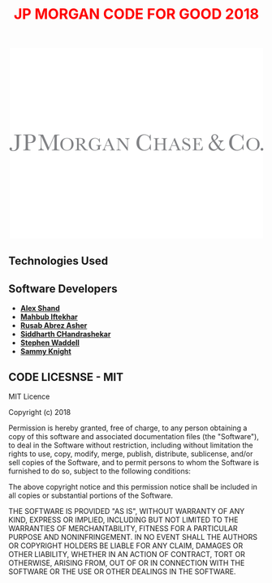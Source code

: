 <h1  align="center" style="text-align: center;"><span  align="center" style="color: #ff0000;"><strong><span align="center" style="color: #FF0000;"> JP MORGAN CODE FOR GOOD 2018
</span> </strong></span></h1>
<p style="text-align: center;">&nbsp;</p>
<p align="center">
 
   <!-- <a href="./license.md">
        <img src="/IMAGES/JPLOGO.webp" alt="JP Morgan Code for Good 2018">
    </a> -->
<img alt="JP Morgan CODE FOR GOOD 2018" src="/IMAGES/JPLOGO.webp">
</p>




<!--<div style="display:flex;">
<img alt="App image - MainActivity" src="/APPIMAGES/mainScreen.png" width="30%">
<img alt="App image - textMessageActivity" src="/APPIMAGES/textMessageActivity.png" width="30%">
<img alt="App image - SettingsActivity" src="/APPIMAGES/setting.png" width="30%">
<img alt="App image - SettingsActivity" src="/APPIMAGES/settings2.png" width="30%">
<img alt="App image - Splash" src="/APPIMAGES/SPLASH.png" width="30%">
<img alt="App image - Contact" src="/APPIMAGES/CONTACT.png" width="30%"> --> 


</div>

<!--## Download the app 
The Android app is available for download from the [Play Store](https://play.google.com/store/apps/details?id=quick.sms.quicksmsLaunch) The App is compatible with Android devices running [API Level](https://source.android.com/setup/start/build-numbers) 19 or above. 
<br>
<br>
<a href='https://play.google.com/store/apps/details?id=quick.sms.quicksmsLaunch'><img src='https://github.com/mahbubiftekhar/quickSMS/blob/master/APPIMAGES/playStoreImage.png' alt='Get it on Google Play' height='90' /></a> --> 


## Technologies Used 
<!--The app has been developed using [Koltin](https://kotlinlang.org/) a modern programmer friendly language used mainly for Android Development. It was decided to create the app using Kotlin due to many helper features such as variable interpolation, higher-order functions and null safety. As Kotlin is compiled to JVM byte-code, it is also 100% inter-operable with Java! [Android Studio](https://developer.android.com/studio/) 3.1.2 was used throughout development.
-->
## Software Developers

* **[Alex Shand](https://github.com/Alex-Shand)** 
* **[Mahbub Iftekhar](https://www.mahbubiftekhar.co.uk/)** 
* **[Rusab Abrez Asher](https://github.com/BerserkerLan)**
* **[Siddharth CHandrashekar](https://github.com/sidchan-96)** 
* **[Stephen Waddell](https://github.com/ZeroSum24)** 
* **[Sammy Knight](https://github.com/SamKnightGit)** 

## CODE LICESNSE - MIT

MIT Licence

Copyright (c) 2018 

Permission is hereby granted, free of charge, to any person obtaining a copy
of this software and associated documentation files (the "Software"), to deal
in the Software without restriction, including without limitation the rights
to use, copy, modify, merge, publish, distribute, sublicense, and/or sell
copies of the Software, and to permit persons to whom the Software is
furnished to do so, subject to the following conditions:

The above copyright notice and this permission notice shall be included in all
copies or substantial portions of the Software.

THE SOFTWARE IS PROVIDED "AS IS", WITHOUT WARRANTY OF ANY KIND, EXPRESS OR
IMPLIED, INCLUDING BUT NOT LIMITED TO THE WARRANTIES OF MERCHANTABILITY,
FITNESS FOR A PARTICULAR PURPOSE AND NONINFRINGEMENT. IN NO EVENT SHALL THE
AUTHORS OR COPYRIGHT HOLDERS BE LIABLE FOR ANY CLAIM, DAMAGES OR OTHER
LIABILITY, WHETHER IN AN ACTION OF CONTRACT, TORT OR OTHERWISE, ARISING FROM,
OUT OF OR IN CONNECTION WITH THE SOFTWARE OR THE USE OR OTHER DEALINGS IN THE
SOFTWARE.
